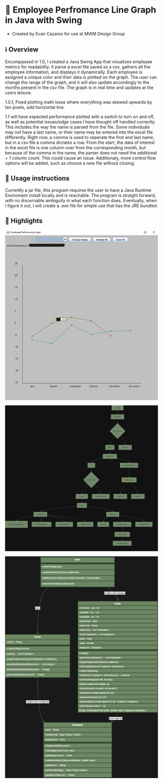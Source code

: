 # 📄 Employee Perfromance Line Graph in Java with Swing

- Created by Evan Cazares for use at MWM Design Group

## ℹ️ Overview

Encompassed in 1.0, I created a Java Swing App that visualizes employee metrics for readability. It parse a excel file saved as a csv, gathers all the employee information, and displays it dynamically. Each employee is assigned a unique color and their data is plotted on the graph. The user can change the range of the graph, and it will also update accordingly to the months present in the csv file. The graph is in real time and updates at the users leisure. 

1.0.1, Fixed plotting math issue where everything was skewed upwards by ten pixels, add horizontal line.

1.1 will have expected performance plotted with a switch to turn on and off, as well as potential issues/edge cases I have thought off handled correctly. This includes the way the name is parsed from the file. Some individuals may not have a last name, or their name may be entered into the excel file differently. Right now, a comma is used to seperate the first and last name, but in a csv file a comma dictates a row. From the start, the data of interest in the excel file is one column over from the corresponding month, but because of the comma in the name, the parser does not need the additional + 1 column count. This could cause an issue. Additionaly, more control flow options will be added, such as choose a new file without closing. 

## 🚀 Usage instructions

Currently a jar file, this program requires the user to have a Java Runtime Enviroment install locally and is reachable. The program is straight forward, with no discernable ambiguity in what each function does. Eventually, when I figure it out, I will create a .exe file for simple use that has the JRE bundled.

## 🌟 Highlights

![Class Overview](https://github.com/EvanCaz/EmployeePerformance/blob/main/Graph.png?raw=true)


![Decision Tree](https://github.com/EvanCaz/EmployeePerformance/blob/main/Tree.png?raw=true)


![Class Overview](https://github.com/EvanCaz/EmployeePerformance/blob/main/Diagram.png?raw=true)
